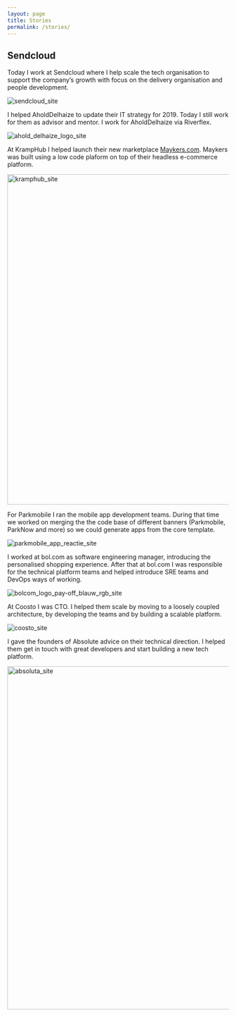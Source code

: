 ```yaml
---
layout: page
title: Stories
permalink: /stories/
---
```


## Sendcloud
Today I work at Sendcloud where I help scale the tech organisation to support the company’s growth with focus on the delivery organisation and people development.

![sendcloud_site](https://user-images.githubusercontent.com/5676977/135763587-55ab5579-03c5-4229-b616-497945d2d225.png)

I helped AholdDelhaize to update their IT strategy for 2019. Today I still work for them as advisor and mentor. I work for AholdDelhaize via Riverflex.

![ahold_delhaize_logo_site](https://user-images.githubusercontent.com/5676977/135763933-f3148f56-df46-40e4-ad1a-86b5ae1774b7.png)

At KrampHub I helped launch their new marketplace <a href="www.maykers.com">Maykers.com</a>. Maykers was built using a low code plaform on top of their headless e-commerce platform.

<img width="750" alt="kramphub_site" src="https://user-images.githubusercontent.com/5676977/135763693-3eae37aa-ce44-402f-b6bf-4738692d539e.png">

For Parkmobile I ran the mobile app development teams. During that time we worked on merging the the code base of different banners (Parkmobile, ParkNow and more) so we could generate apps from the core template.

![parkmobile_app_reactie_site](https://user-images.githubusercontent.com/5676977/135763853-bb7f5b02-6594-4bc9-9d04-4af218516b77.jpeg)

I worked at bol.com as software engineering manager, introducing the personalised shopping experience. After that at bol.com I was responsible for the technical platform teams and helped introduce SRE teams and DevOps ways of working.

![bolcom_logo_pay-off_blauw_rgb_site](https://user-images.githubusercontent.com/5676977/135763885-a7e039ad-a98a-439c-b0ba-3b1353f48e63.jpeg)

At Coosto I was CTO. I helped them scale by moving to a loosely coupled architecture, by developing the teams and by building a scalable platform.

![coosto_site](https://user-images.githubusercontent.com/5676977/135763995-7a3291cc-02d6-4b6b-be11-f4cb2661ee03.png)

I gave the founders of Absolute advice on their technical direction. I helped them get in touch with great developers and start building a new tech platform.

<img width="779" alt="absoluta_site" src="https://user-images.githubusercontent.com/5676977/135764038-3b82fa14-3677-4118-acbf-234c9f11f6f6.png">
